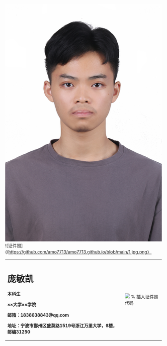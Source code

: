![图片描述](https://github.com/amo7713/amo7713.github.io/blob/main/1.jpg.png)
![证件照](/https://github.com/amo7713/amo7713.github.io/blob/main/1.jpg.png）
<table border="0">
  <tr>
    <td width="75%">
      <h1>庞敏凯</h1>
      <p><b>本科生</b></p>
      <p><b>××大学××学院</b></p>
      <p><b>邮箱：1838638843@qq.com</b></p>
      <p><b>地址：宁波市鄞州区盛莫路1519号浙江万里大学，6楼，邮编31250</b></p>
    </td>
    <td width="25%">
      <img src="/" width="100%">      % 插入证件照代码
    </td>
  </tr>
</table>
